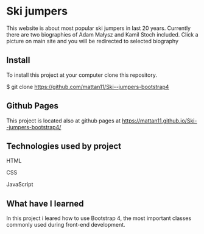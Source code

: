 # Ski jumpers
This website is about most popular ski jumpers in last 20 years. Currently there are two biographies of Adam Małysz and Kamil Stoch included. Click a picture on main site and you will be redirected to selected biography


## Install
To install this project at your computer clone this repository.

$ git clone https://github.com/mattan11/Ski--jumpers-bootstrap4


## Github Pages
This project is located also at github pages at https://mattan11.github.io/Ski--jumpers-bootstrap4/

## Technologies used by project
HTML

CSS

JavaScript


## What have I learned
In this project i leared how to use Bootstrap 4, the most important classes commonly used during front-end development.
